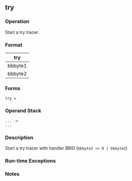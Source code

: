 ## try

### Operation
Start a try tracer.

### Format
| try |
| :----: |
| bbbyte1 |
| bbbyte2 |

### Forms
```
try =
```

### Operand Stack
```
... ->
...
```

### Description
Start a try tracer with handler BBID (`bbbyte1 << 8 | bbbyte2`)

### Run-time Exceptions

### Notes

